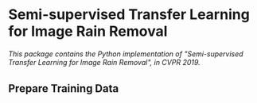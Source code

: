 # Semi-supervised Transfer Learning for Image Rain Removal

###### This package contains the Python implementation of "Semi-supervised Transfer Learning for Image Rain Removal", in CVPR 2019.


## Prepare Training Data
